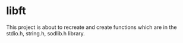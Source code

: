 # libft
This project is about to recreate and create functions which are in the stdio.h, string.h, sodlib.h library.
